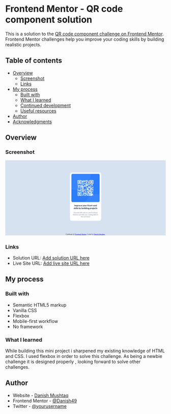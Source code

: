 # Frontend Mentor - QR code component solution

This is a solution to the [QR code component challenge on Frontend Mentor](https://www.frontendmentor.io/challenges/qr-code-component-iux_sIO_H). Frontend Mentor challenges help you improve your coding skills by building realistic projects. 

## Table of contents

- [Overview](#overview)
  - [Screenshot](#screenshot)
  - [Links](#links)
- [My process](#my-process)
  - [Built with](#built-with)
  - [What I learned](#what-i-learned)
  - [Continued development](#continued-development)
  - [Useful resources](#useful-resources)
- [Author](#author)
- [Acknowledgments](#acknowledgments)



## Overview

### Screenshot

![](/images/Screenshot%202023-04-23%20113440.png)



### Links

- Solution URL: [Add solution URL here](https://your-solution-url.com)
- Live Site URL: [Add live site URL here](https://your-live-site-url.com)

## My process

### Built with

- Semantic HTML5 markup
- Vanilla CSS 
- Flexbox
- Mobile-first workflow
- No framework


### What I learned

While building this mini project i sharpened my existing knowledge of HTML and CSS. I used flexbox in order to solve this challenge.
As being a newbie challenge it is designed properly , looking forward to solve other challenges.


## Author

- Website - [Danish Mushtaq](danish49.github.io/v3)
- Frontend Mentor - [@Danish49](https://www.frontendmentor.io/profile/Danish49)
- Twitter - [@yourusername](https://www.twitter.com/Danish_B9)


